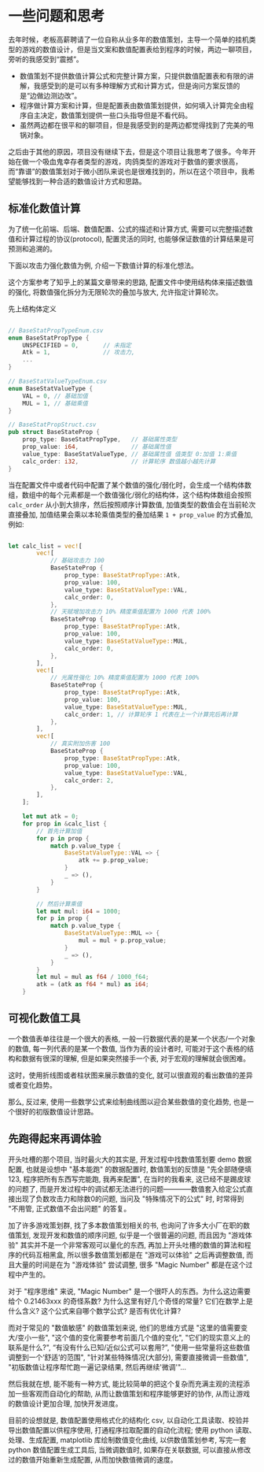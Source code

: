 # 一些问题和思考

去年时候，老板高薪聘请了一位自称从业多年的数值策划，主导一个简单的挂机类型的游戏的数值设计，但是当文案和数值配置表给到程序的时候，两边一聊项目，旁听的我感受到“震撼”。

* 数值策划不提供数值计算公式和完整计算方案，只提供数值配置表和有限的讲解，我感受到的是可以有多种理解方式和计算方式，但是询问方案反馈的是“边做边测边改”。
* 程序做计算方案和计算，但是配置表由数值策划提供，如何填入计算完全由程序自主决定，数值策划提供一些口头指导但是不看代码。
* 虽然两边都在很平和的聊项目，但是我感受到的是两边都觉得找到了完美的甩锅对象。

之后由于其他的原因，项目没有继续下去，但是这个项目让我思考了很多。今年开始在做一个吸血鬼幸存者类型的游戏，肉鸽类型的游戏对于数值的要求很高，而“靠谱”的数值策划对于微小团队来说也是很难找到的，所以在这个项目中，我希望能够找到一种合适的数值设计方式和思路。

## 标准化数值计算

为了统一化前端、后端、数值配置、公式的描述和计算方式, 需要可以完整描述数值和计算过程的协议(protocol), 配置灵活的同时, 也能够保证数值的计算结果是可预测和追溯的。

下面以攻击力强化数值为例, 介绍一下数值计算的标准化想法。

这个方案参考了知乎上的某篇文章带来的思路, 配置文件中使用结构体来描述数值的强化, 将数值强化拆分为无限轮次的叠加与放大, 允许指定计算轮次。

先上结构体定义

```rust

// BaseStatPropTypeEnum.csv
enum BaseStatPropType {
    UNSPECIFIED = 0,       // 未指定
    Atk = 1,               // 攻击力,
    ...
}

// BaseStatValueTypeEnum.csv
enum BaseStatValueType {
    VAL = 0, // 基础加值
    MUL = 1, // 基础乘值
}

// BaseStatPropStruct.csv
pub struct BaseStateProp {
    prop_type: BaseStatPropType,   // 基础属性类型
    prop_value: i64,               // 基础属性值
    value_type: BaseStatValueType, // 基础属性值 值类型 0:加值 1:乘值
    calc_order: i32,               // 计算轮序 数值越小越先计算
}

```

当在配置文件中或者代码中配置了某个数值的强化/弱化时，会生成一个结构体数组，数组中的每个元素都是一个数值强化/弱化的结构体，这个结构体数组会按照 `calc_order` 从小到大排序，然后按照顺序计算数值, 加值类型的数值会在当前轮次直接叠加, 加值结果会乘以本轮乘值类型的叠加结果 `1 + prop_value` 的方式叠加, 例如:

```rust

let calc_list = vec![
        vec![
            // 基础攻击力 100
            BaseStateProp {
                prop_type: BaseStatPropType::Atk,
                prop_value: 100,
                value_type: BaseStatValueType::VAL,
                calc_order: 0,
            },
            // 天赋增加攻击力 10% 精度乘值配置为 1000 代表 100%
            BaseStateProp {
                prop_type: BaseStatPropType::Atk,
                prop_value: 100,
                value_type: BaseStatValueType::MUL,
                calc_order: 0,
            },
        ],
        vec![
            // 光属性强化 10% 精度乘值配置为 1000 代表 100%
            BaseStateProp {
                prop_type: BaseStatPropType::Atk,
                prop_value: 100,
                value_type: BaseStatValueType::MUL,
                calc_order: 1, // 计算轮序 1 代表在上一个计算完后再计算
            },
        ],
        vec![
            // 真实附加伤害 100
            BaseStateProp {
                prop_type: BaseStatPropType::Atk,
                prop_value: 100,
                value_type: BaseStatValueType::VAL,
                calc_order: 2,
            },
        ],
    ];

    let mut atk = 0;
    for prop in &calc_list {
        // 首先计算加值
        for p in prop {
            match p.value_type {
                BaseStatValueType::VAL => {
                    atk += p.prop_value;
                }
                _ => (),
            }
        }

        // 然后计算乘值
        let mut mul: i64 = 1000;
        for p in prop {
            match p.value_type {
                BaseStatValueType::MUL => {
                    mul = mul + p.prop_value;
                }
                _ => (),
            }
        }
        let mul = mul as f64 / 1000_f64;
        atk = (atk as f64 * mul) as i64;
    }
```

## 可视化数值工具

一个数值表单往往是一个很大的表格, 一般一行数据代表的是某一个状态/一个对象的数值, 每一列代表的是某一个数值, 当作为表的设计者时, 可能对于这个表格的结构和数据有很深的理解, 但是如果突然接手一个表, 对于宏观的理解就会很困难。

这时，使用折线图或者柱状图来展示数值的变化, 就可以很直观的看出数值的差异或者变化趋势。

那么, 反过来, 使用一些数学公式来绘制曲线图以迎合某些数值的变化趋势, 也是一个很好的初版数值设计思路。

## 先跑得起来再调体验

开头吐槽的那个项目, 当时最火大的其实是, 开发过程中找数值策划要 demo 数据配置, 也就是设想中 "基本能跑" 的数据配置时, 数值策划的反馈是 "先全部随便填123, 程序把所有东西写完能跑, 我再来配置", 在当时的我看来, 这已经不是踢皮球的问题了, 而是开发过程中的调试都无法进行的问题————数值套入给定公式直接出现了负数攻击力和除数0的问题, 当问及 "特殊情况下的公式" 时, 时常得到 "不用管, 正式数值不会出问题" 的答复。

加了许多游戏策划群, 找了多本数值策划相关的书, 也询问了许多大小厂在职的数值策划, 发现开发和数值的顺序问题, 似乎是一个很普遍的问题, 而且因为 "游戏体验" 其实并不是一个非常客观可以量化的东西, 再加上开头吐槽的数值的算法和程序的代码互相黑盒, 所以很多数值策划都是在 "游戏可以体验" 之后再调整数值, 而且大量的时间是在为 "游戏体验" 尝试调整, 很多 "Magic Number" 都是在这个过程中产生的。

对于 "程序思维" 来说, "Magic Number" 是一个很吓人的东西。为什么这边需要给个 0.21463xxx 的奇怪系数? 为什么这里有好几个奇怪的常量? 它们在数学上是什么含义? 这个公式来自哪个数学公式? 是否有优化计算?

而对于常见的 "数值敏感" 的数值策划来说, 他们的思维方式是 "这里的值需要变大/变小一些", "这个值的变化需要参考前面几个值的变化", "它们的现实意义上的联系是什么?", “有没有什么已知/近似公式可以套用?”, "使用一些常量将这些数值调整到一个‘舒适’的范围", "针对某些特殊情况(大部分), 需要直接微调一些数值", "初版数值让程序帮忙跑一遍记录结果, 然后再继续'微调'"...

然后我就在想, 能不能有一种方式, 能比较简单的把这个复杂而充满主观的流程添加一些客观而自动化的帮助, 从而让数值策划和程序能够更好的协作, 从而让游戏的数值设计更加合理, 加快开发进度。

目前的设想就是, 数值配置使用格式化的结构化 csv, 以自动化工具读取、校验并导出数值配置以供程序使用, 打通程序拉取配置的自动化流程; 使用 python 读取、处理、生成配置, matplotlib 库绘制数值变化曲线, 以供数值策划参考, 写完一套 python 数值配置生成工具后, 当微调数值时, 如果存在关联数据, 可以直接从修改过的数值开始重新生成配置, 从而加快数值微调的速度。
